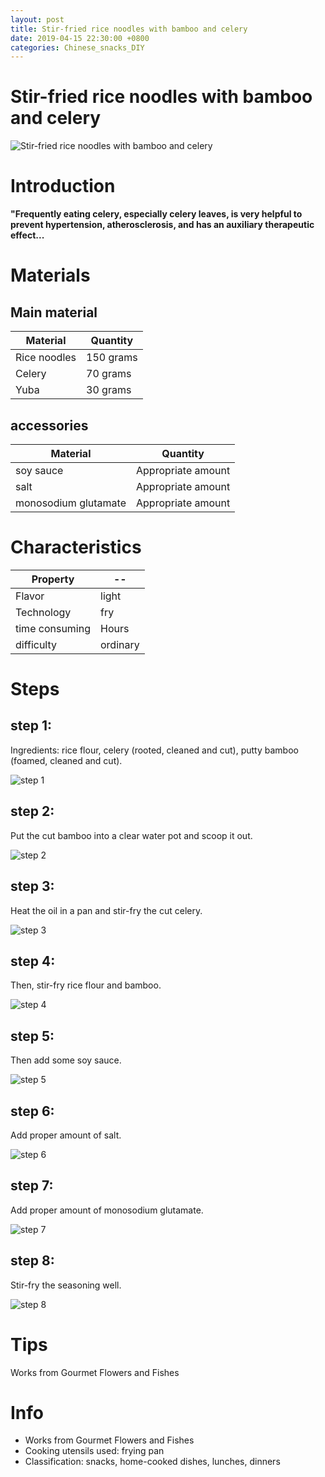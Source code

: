 ```yaml
---
layout: post
title: Stir-fried rice noodles with bamboo and celery
date: 2019-04-15 22:30:00 +0800
categories: Chinese_snacks_DIY
---
```


# Stir-fried rice noodles with bamboo and celery

![Stir-fried rice noodles with bamboo and celery]({{site.baseurl}}/img/412749/412749.jpg)

# Introduction

**"Frequently eating celery, especially celery leaves, is very helpful to prevent hypertension, atherosclerosis, and has an auxiliary therapeutic effect...**

# Materials


## Main material

Material|Quantity
--|--
Rice noodles|150 grams
Celery|70 grams
Yuba|30 grams

## accessories

Material|Quantity
--|--
soy sauce|Appropriate amount
salt|Appropriate amount
monosodium glutamate|Appropriate amount

# Characteristics

Property|--
--|--
Flavor|light
Technology|fry
time consuming|Hours
difficulty|ordinary

# Steps

## step 1:

Ingredients: rice flour, celery (rooted, cleaned and cut), putty bamboo (foamed, cleaned and cut).

![step 1]({{site.baseurl}}/img/412749/1.jpg)

## step 2:

Put the cut bamboo into a clear water pot and scoop it out.

![step 2]({{site.baseurl}}/img/412749/2.jpg)

## step 3:

Heat the oil in a pan and stir-fry the cut celery.

![step 3]({{site.baseurl}}/img/412749/3.jpg)

## step 4:

Then, stir-fry rice flour and bamboo.

![step 4]({{site.baseurl}}/img/412749/4.jpg)

## step 5:

Then add some soy sauce.

![step 5]({{site.baseurl}}/img/412749/5.jpg)

## step 6:

Add proper amount of salt.

![step 6]({{site.baseurl}}/img/412749/6.jpg)

## step 7:

Add proper amount of monosodium glutamate.

![step 7]({{site.baseurl}}/img/412749/7.jpg)

## step 8:

Stir-fry the seasoning well.

![step 8]({{site.baseurl}}/img/412749/8.jpg)

# Tips

Works from Gourmet Flowers and Fishes

# Info

- Works from Gourmet Flowers and Fishes
- Cooking utensils used: frying pan
- Classification: snacks, home-cooked dishes, lunches, dinners